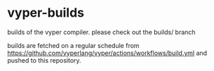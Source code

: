 # vyper-builds
builds of the vyper compiler. please check out the builds/ branch

builds are fetched on a regular schedule from https://github.com/vyperlang/vyper/actions/workflows/build.yml and pushed to this repository.

